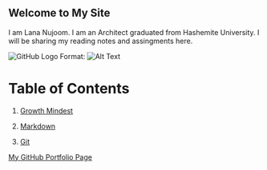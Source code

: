 

## Welcome to My Site
I am Lana Nujoom. I am an Architect graduated from Hashemite University. I will be sharing my reading notes and assingments here.

![GitHub Logo](https://hdqwalls.com/wallpapers/morning-city-rise-birds-flying-g4.jpg)
Format: ![Alt Text](url)

# Table of Contents

1. [Growth Mindest](https://lananujoom.github.io/reading-notes/readmee/)

2. [Markdown](https://lananujoom.github.io/reading-notes/read01)


3. [Git](https://lananujoom.github.io/reading-notes/reading-notes03)





[My GitHub Portfolio Page](https://github.com/LanaNujoom
)














